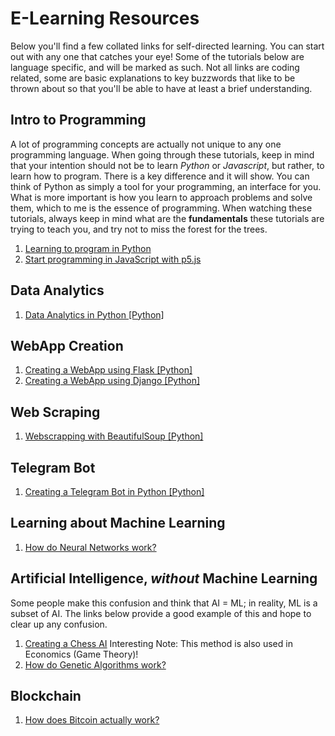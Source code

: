 # E-Learning Resources
Below you'll find a few collated links for self-directed learning. You can start out with any one that catches your eye! Some of the tutorials below are language specific, and will be marked as such. Not all links are coding related, some are basic explanations to key buzzwords that like to be thrown about so that you'll be able to have at least a brief understanding.

## Intro to Programming
A lot of programming concepts are actually not unique to any one programming language. When going through these tutorials, keep in mind that your intention should not be to learn *Python* or *Javascript*, but rather, to learn how to program. There is a key difference and it will show. You can think of Python as simply a tool for your programming, an interface for you. What is more important is how you learn to approach problems and solve them, which to me is the essence of programming. When watching these tutorials, always keep in mind what are the **fundamentals** these tutorials are trying to teach you, and try not to miss the forest for the trees.
1. [Learning to program in Python](https://www.youtube.com/watch?v=eXBD2bB9-RA&list=PLQVvvaa0QuDeAams7fkdcwOGBpGdHpXln)
2. [Start programming in JavaScript with p5.js](https://www.youtube.com/watch?v=yPWkPOfnGsw)

## Data Analytics
1. [Data Analytics in Python \[Python\]](https://www.youtube.com/watch?v=nLw1RNvfElg&list=PLQVvvaa0QuDfSfqQuee6K8opKtZsh7sA9)

## WebApp Creation
1. [Creating a WebApp using Flask \[Python\]](https://blog.miguelgrinberg.com/post/the-flask-mega-tutorial-part-i-hello-world)
2. [Creating a WebApp using Django \[Python\]](https://blog.miguelgrinberg.com/post/the-flask-mega-tutorial-part-i-hello-world)

## Web Scraping
1.  [Webscrapping with BeautifulSoup \[Python\]](https://www.youtube.com/watch?v=aIPqt-OdmS0)

## Telegram Bot
1. [Creating a Telegram Bot in Python \[Python\]](https://www.youtube.com/watch?v=PTAkiukJK7E)

## Learning about Machine Learning
1. [How do Neural Networks work?](https://www.youtube.com/playlist?list=PLZHQObOWTQDNU6R1_67000Dx_ZCJB-3pi)

## Artificial Intelligence, *without* Machine Learning
Some people make this confusion and think that AI = ML; in reality, ML is a subset of AI. The links below provide a good example of this and hope to clear up any confusion.
1. [Creating a Chess AI](https://www.youtube.com/watch?v=DZfv0YgLJ2Q) Interesting Note: This method is also used in Economics (Game Theory)!
2. [How do Genetic Algorithms work?](https://www.youtube.com/watch?v=VnwjxityDLQ)

## Blockchain
1. [How does Bitcoin actually work?](https://www.youtube.com/watch?v=bBC-nXj3Ng4&t)
